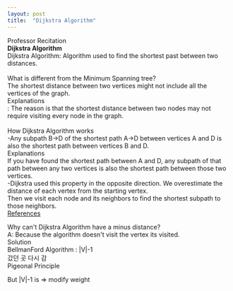 ```yaml
---
layout: post
title:  "Dijkstra Algorithm"
---
```

Professor Recitation<br/>
**Dijkstra Algorithm** <br/>
Dijkstra Algorithm: Algorithm used to find the shortest past between two distances. <br/>
<br/>
What is different from the Minimum Spanning tree?<br/>
The shortest distance between two vertices might not include all the vertices of the graph.<br/>
Explanations<br/>
: The reason is that the shortest distance between two nodes may not require visiting every node in the graph. <br/>
<br/>
How Dijkstra Algorithm works<br/>
-Any subpath B->D of the shortest path A->D between vertices A and D is also the shortest path between vertices B and D. <br/>
Explanations <br/>
If you have found the shortest path between A and D, any subpath of that path between any two vertices is also the shortest path between those two vertices. <br/>
-Dijkstra used this property in the opposite direction. We overestimate the distance of each vertex from the starting vertex.<br/>
Then we visit each node and its neighbors to find the shortest subpath to those neighbors.<br/>
[References](https://www.programiz.com/dsa/dijkstra-algorithm) <br/>

Why can't Dijkstra Algorithm have a minus distance? <br/>
A: Because the algorithm doesn't visit the vertex its visited. <br/>
Solution <br/>
BellmanFord Algorithm : |V|-1 <br/>
갔던 곳 다시 감 <br/>
Pigeonal Principle <br/>

But |V|-1 is
=> modify weight <br/>

